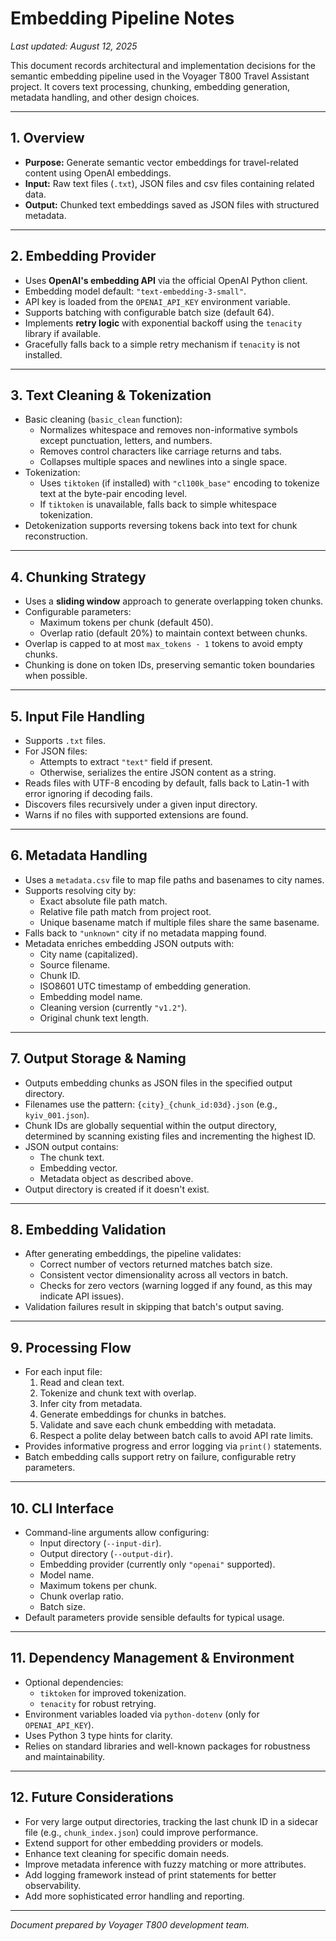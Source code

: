 # Embedding Pipeline Notes

_Last updated: August 12, 2025_

This document records architectural and implementation decisions for the semantic embedding pipeline used in the Voyager T800 Travel Assistant project. It covers text processing, chunking, embedding generation, metadata handling, and other design choices.

---

## 1. Overview

- **Purpose:** Generate semantic vector embeddings for travel-related content using OpenAI embeddings.
- **Input:** Raw text files (`.txt`), JSON files and csv files containing related data.
- **Output:** Chunked text embeddings saved as JSON files with structured metadata.

---

## 2. Embedding Provider

- Uses **OpenAI's embedding API** via the official OpenAI Python client.
- Embedding model default: `"text-embedding-3-small"`.
- API key is loaded from the `OPENAI_API_KEY` environment variable.
- Supports batching with configurable batch size (default 64).
- Implements **retry logic** with exponential backoff using the `tenacity` library if available.
- Gracefully falls back to a simple retry mechanism if `tenacity` is not installed.

---

## 3. Text Cleaning & Tokenization

- Basic cleaning (`basic_clean` function):
  - Normalizes whitespace and removes non-informative symbols except punctuation, letters, and numbers.
  - Removes control characters like carriage returns and tabs.
  - Collapses multiple spaces and newlines into a single space.
- Tokenization:
  - Uses `tiktoken` (if installed) with `"cl100k_base"` encoding to tokenize text at the byte-pair encoding level.
  - If `tiktoken` is unavailable, falls back to simple whitespace tokenization.
- Detokenization supports reversing tokens back into text for chunk reconstruction.

---

## 4. Chunking Strategy

- Uses a **sliding window** approach to generate overlapping token chunks.
- Configurable parameters:
  - Maximum tokens per chunk (default 450).
  - Overlap ratio (default 20%) to maintain context between chunks.
- Overlap is capped to at most `max_tokens - 1` tokens to avoid empty chunks.
- Chunking is done on token IDs, preserving semantic token boundaries when possible.

---

## 5. Input File Handling

- Supports `.txt` files.
- For JSON files:
  - Attempts to extract `"text"` field if present.
  - Otherwise, serializes the entire JSON content as a string.
- Reads files with UTF-8 encoding by default, falls back to Latin-1 with error ignoring if decoding fails.
- Discovers files recursively under a given input directory.
- Warns if no files with supported extensions are found.

---

## 6. Metadata Handling

- Uses a `metadata.csv` file to map file paths and basenames to city names.
- Supports resolving city by:
  - Exact absolute file path match.
  - Relative file path match from project root.
  - Unique basename match if multiple files share the same basename.
- Falls back to `"unknown"` city if no metadata mapping found.
- Metadata enriches embedding JSON outputs with:
  - City name (capitalized).
  - Source filename.
  - Chunk ID.
  - ISO8601 UTC timestamp of embedding generation.
  - Embedding model name.
  - Cleaning version (currently `"v1.2"`).
  - Original chunk text length.

---

## 7. Output Storage & Naming

- Outputs embedding chunks as JSON files in the specified output directory.
- Filenames use the pattern: `{city}_{chunk_id:03d}.json` (e.g., `kyiv_001.json`).
- Chunk IDs are globally sequential within the output directory, determined by scanning existing files and incrementing the highest ID.
- JSON output contains:
  - The chunk text.
  - Embedding vector.
  - Metadata object as described above.
- Output directory is created if it doesn't exist.

---

## 8. Embedding Validation

- After generating embeddings, the pipeline validates:
  - Correct number of vectors returned matches batch size.
  - Consistent vector dimensionality across all vectors in batch.
  - Checks for zero vectors (warning logged if any found, as this may indicate API issues).
- Validation failures result in skipping that batch's output saving.

---

## 9. Processing Flow

- For each input file:
  1. Read and clean text.
  2. Tokenize and chunk text with overlap.
  3. Infer city from metadata.
  4. Generate embeddings for chunks in batches.
  5. Validate and save each chunk embedding with metadata.
  6. Respect a polite delay between batch calls to avoid API rate limits.
- Provides informative progress and error logging via `print()` statements.
- Batch embedding calls support retry on failure, configurable retry parameters.

---

## 10. CLI Interface

- Command-line arguments allow configuring:
  - Input directory (`--input-dir`).
  - Output directory (`--output-dir`).
  - Embedding provider (currently only `"openai"` supported).
  - Model name.
  - Maximum tokens per chunk.
  - Chunk overlap ratio.
  - Batch size.
- Default parameters provide sensible defaults for typical usage.

---

## 11. Dependency Management & Environment

- Optional dependencies:
  - `tiktoken` for improved tokenization.
  - `tenacity` for robust retrying.
- Environment variables loaded via `python-dotenv` (only for `OPENAI_API_KEY`).
- Uses Python 3 type hints for clarity.
- Relies on standard libraries and well-known packages for robustness and maintainability.

---

## 12. Future Considerations

- For very large output directories, tracking the last chunk ID in a sidecar file (e.g., `chunk_index.json`) could improve performance.
- Extend support for other embedding providers or models.
- Enhance text cleaning for specific domain needs.
- Improve metadata inference with fuzzy matching or more attributes.
- Add logging framework instead of print statements for better observability.
- Add more sophisticated error handling and reporting.

---

*Document prepared by Voyager T800 development team.*